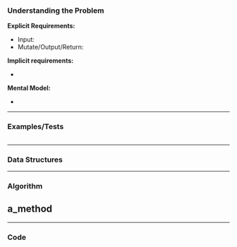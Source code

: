 ### Understanding the Problem


**Explicit Requirements:**

- Input: 
- Mutate/Output/Return: 

**Implicit requirements:**

- 

**Mental Model:**

- 

---
### Examples/Tests
```ruby

```
---
### Data Structures


---
### Algorithm
**a_method**
- 

---
### Code

